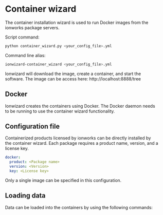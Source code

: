# Container wizard

The container installation wizard is used to run Docker images from
the ionworks package servers.

Script command:
```bash
python container_wizard.py <your_config_file>.yml
```
Command line alias:
```bash
ionwizard-container_wizard <your_config_file>.yml
```

Ionwizard will download the image, create a container, and start the
software. The image can be access here: http://localhost:8888/tree

## Docker

Ionwizard creates the containers using Docker. The Docker daemon needs to be
running to use the container wizard functionality.

## Configuration file

Containerized products licensed by ionworks can be directly installed by the 
container wizard. Each package requires a product name, version, and a license
key.
```yaml
docker:
  product: <Package name>
  version: <Version>
  key: <License key>
```
Only a single image can be specified in this configuration.

## Loading data

Data can be loaded into the containers by using the following commands:
```bash

```
